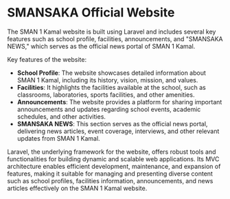 # SMANSAKA Official Website

The SMAN 1 Kamal website is built using Laravel and includes several key features such as school profile, facilities, announcements, and "SMANSAKA NEWS," which serves as the official news portal of SMAN 1 Kamal.

Key features of the website:

- **School Profile**: The website showcases detailed information about SMAN 1 Kamal, including its history, vision, mission, and values.
- **Facilities**: It highlights the facilities available at the school, such as classrooms, laboratories, sports facilities, and other amenities.
- **Announcements**: The website provides a platform for sharing important announcements and updates regarding school events, academic schedules, and other activities.
- **SMANSAKA NEWS**: This section serves as the official news portal, delivering news articles, event coverage, interviews, and other relevant updates from SMAN 1 Kamal.

Laravel, the underlying framework for the website, offers robust tools and functionalities for building dynamic and scalable web applications. Its MVC architecture enables efficient development, maintenance, and expansion of features, making it suitable for managing and presenting diverse content such as school profiles, facilities information, announcements, and news articles effectively on the SMAN 1 Kamal website.